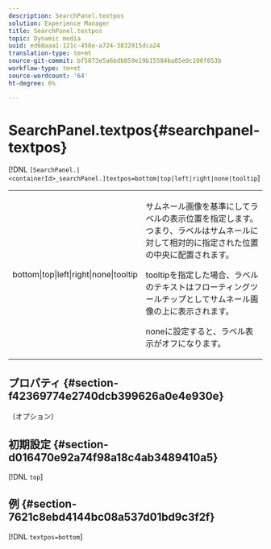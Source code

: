 ```yaml
---
description: SearchPanel.textpos
solution: Experience Manager
title: SearchPanel.textpos
topic: Dynamic media
uuid: ed68aaa1-121c-458e-a724-3832915dca24
translation-type: tm+mt
source-git-commit: bf5873e5a6bdb859e19b15584ba85e9c106f853b
workflow-type: tm+mt
source-wordcount: '64'
ht-degree: 6%

---
```



# SearchPanel.textpos{#searchpanel-textpos}

[!DNL `[SearchPanel.|<containerId>_searchPanel.]textpos=bottom|top|left|right|none|tooltip`]

<table id="table_2B109D2F91E64B5382B31921C3780FA5"> 
 <tbody> 
  <tr> 
   <td colname="col1"> <p><span class="codeph"> bottom|top|left|right|none|tooltip</span> </p> </td> 
   <td colname="col2"> <p> サムネール画像を基準にしてラベルの表示位置を指定します。つまり、ラベルはサムネールに対して相対的に指定された位置の中央に配置されます。 </p> <p><span class="codeph"> tooltip</span>を指定した場合、ラベルのテキストはフローティングツールチップとしてサムネール画像の上に表示されます。 </p> <p><span class="codeph"> none</span>に設定すると、ラベル表示がオフになります。 </p> </td> 
  </tr> 
 </tbody> 
</table>

## プロパティ {#section-f42369774e2740dcb399626a0e4e930e}

（オプション）

## 初期設定 {#section-d016470e92a74f98a18c4ab3489410a5}

[!DNL `top`]

## 例 {#section-7621c8ebd4144bc08a537d01bd9c3f2f}

[!DNL `textpos=bottom`]
